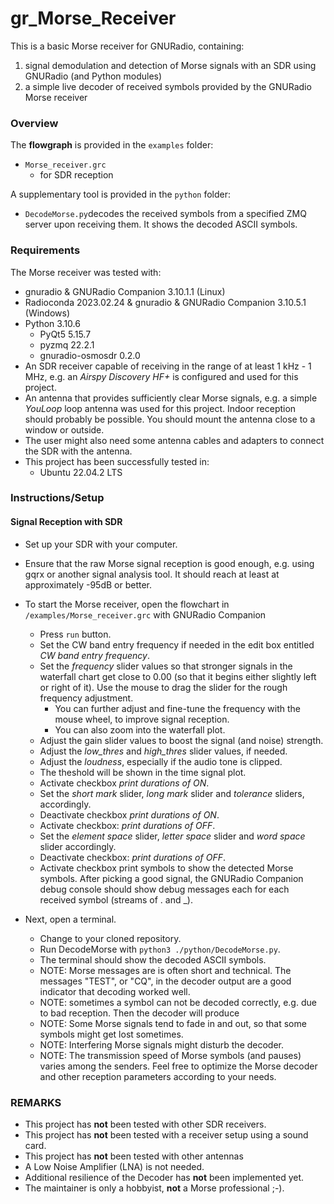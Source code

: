 # gr_Morse_Receiver
This is a basic Morse receiver for GNURadio, containing:
1. signal demodulation and detection of Morse signals with an SDR using GNURadio (and Python modules)
2. a simple live decoder of received symbols provided by the GNURadio Morse receiver

### Overview
The __flowgraph__ is provided in the `examples` folder:
+ `Morse_receiver.grc`
    + for SDR reception

A supplementary tool is provided in the `python` folder:
+ `DecodeMorse.py`decodes the received symbols from a specified ZMQ server upon receiving them. It shows the decoded ASCII symbols.

### Requirements
The Morse receiver was tested with:
+ gnuradio & GNURadio Companion 3.10.1.1 (Linux)
+ Radioconda 2023.02.24 & gnuradio & GNURadio Companion 3.10.5.1 (Windows)
+ Python 3.10.6
    + PyQt5 5.15.7
    + pyzmq 22.2.1
    + gnuradio-osmosdr 0.2.0
+ An SDR receiver capable of receiving in the range of at least 1 kHz - 1 MHz, e.g. an _Airspy Discovery HF+_ is configured and used for this project.
+ An antenna that provides sufficiently clear Morse signals, e.g. a simple _YouLoop_ loop antenna was used for this project. Indoor reception should probably be possible. You should mount the antenna close to a window or outside.
+ The user might also need some antenna cables and adapters to connect the SDR with the antenna.
+ This project has been successfully tested in:
    + Ubuntu 22.04.2 LTS

### Instructions/Setup

#### Signal Reception with SDR
+ Set up your SDR with your computer.
+ Ensure that the raw Morse signal reception is good enough, e.g. using gqrx or another signal analysis tool. It should reach at least at approximately -95dB or better.
+ To start the Morse receiver, open the flowchart in `/examples/Morse_receiver.grc` with GNURadio Companion
    + Press `run` button.
    + Set the CW band entry frequency if needed in the edit box entitled _CW band entry frequency_.
    + Set the _frequency_ slider values so that stronger signals in the waterfall chart get close to 0.00 (so that it begins either slightly left or right of it). Use the mouse to drag the slider for the rough frequency adjustment.
        + You can further adjust and fine-tune the frequency with the mouse wheel, to improve signal reception.
        + You can also zoom into the waterfall plot.
    + Adjust the gain slider values to boost the signal (and noise) strength.
    + Adjust the _low_thres_ and _high_thres_ slider values, if needed.
    + Adjust the _loudness_, especially if the audio tone is clipped.
    + The theshold will be shown in the time signal plot.
    + Activate checkbox _print durations of ON_.
    + Set the _short mark_ slider, _long mark_ slider and _tolerance_ sliders, accordingly.
    + Deactivate checkbox _print durations of ON_.
    + Activate checkbox: _print durations of OFF_.
    + Set the _element space_ slider, _letter space_ slider and _word space_ slider accordingly.
    + Deactivate checkbox: _print durations of OFF_.
    + Activate checkbox print symbols to show the detected Morse symbols. After picking a good signal, the GNURadio Companion debug console should show debug messages each for each received symbol (streams of . and _).

+ Next, open a terminal.
    + Change to your cloned repository.
    + Run DecodeMorse with ```python3 ./python/DecodeMorse.py```.
    + The terminal should show the decoded ASCII symbols.
    + NOTE: Morse messages are is often short and technical. The messages "TEST", or "CQ", in the decoder output are a good indicator that decoding worked well.
    + NOTE: sometimes a symbol can not be decoded correctly, e.g. due to bad reception. Then the decoder will produce
    + NOTE: Some Morse signals tend to fade in and out, so that some symbols might get lost sometimes.
    + NOTE: Interfering Morse signals might disturb the decoder.
    + NOTE: The transmission speed of Morse symbols (and pauses) varies among the senders. Feel free to optimize the Morse decoder and other reception parameters according to your needs.

### REMARKS
+ This project has __not__ been tested with other SDR receivers.
+ This project has __not__ been tested with a receiver setup using a sound card.
+ This project has __not__ been tested with other antennas
+ A Low Noise Amplifier (LNA) is not needed.
+ Additional resilience of the Decoder has __not__ been implemented yet.
+ The maintainer is only a hobbyist, __not__ a Morse professional ;-).
